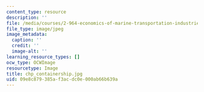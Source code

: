 ```yaml
---
content_type: resource
description: ''
file: /media/courses/2-964-economics-of-marine-transportation-industries-fall-2006/09e8c879385af3acdc0e000ab66b639a_chp_containership.jpg
file_type: image/jpeg
image_metadata:
  caption: ''
  credit: ''
  image-alt: ''
learning_resource_types: []
ocw_type: OCWImage
resourcetype: Image
title: chp_containership.jpg
uid: 09e8c879-385a-f3ac-dc0e-000ab66b639a
---
```


